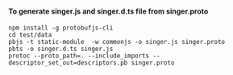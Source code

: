 #### To generate singer.js and singer.d.ts file from singer.proto
```shell
npm install -g protobufjs-cli
cd test/data
pbjs -t static-module  -w commonjs -o singer.js singer.proto
pbts -o singer.d.ts singer.js
protoc --proto_path=. --include_imports --descriptor_set_out=descriptors.pb singer.proto
```
